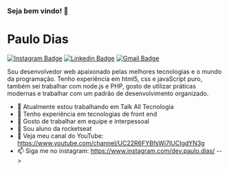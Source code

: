 ### Seja bem vindo! 👋

# Paulo Dias 

[![Instagram Badge](https://img.shields.io/badge/-@Paulodi75357023-6633cc?style=flat-square&labelColor=6633cc&logo=instagram&logoColor=white&link=https://www.instagram.com/dev.paulo.dias/)](https://www.instagram.com/dev.paulo.dias) 
[![Linkedin Badge](https://img.shields.io/badge/-Paulo%20Dias-6633cc?style=flat-square&logo=Linkedin&logoColor=white&link=https://www.linkedin.com/in/paulo-dias-bba351186/)](https://www.linkedin.com/in/paulo-dias-bba351186/) 
[![Gmail Badge](https://img.shields.io/badge/-paulodiasg3v@gmail.com-6633cc?style=flat-square&logo=Gmail&logoColor=white&link=mailto:paulodiasg3v@gmail.com)](mailto:paulodiasg3v@gmail.com)

Sou desenvolvedor web apaixonado pelas melhores tecnologias e o mundo da programação. Tenho experiência  em html5, css e javaScript puro, também sei trabalhar com node.js e PHP, gosto de utilizar práticas modernas e trabalhar com um padrão de desenvolvimento organizado.

- 🔭 Atualmente estou trabalhando em Talk All Tecnologia
- 🌱 Tenho experiência em tecnologias de front end
- 👯 Gosto de trabalhar em equipe e interpessoal
- 🤔 Sou aluno da rocketseat
- 💬 Veja meu canal do YouTube: https://www.youtube.com/channel/UC22R6FYBfsWi7IUCIgdYN3g
- 📫 Siga me no instagram: https://www.instagram.com/dev.paulo.dias/
-->

